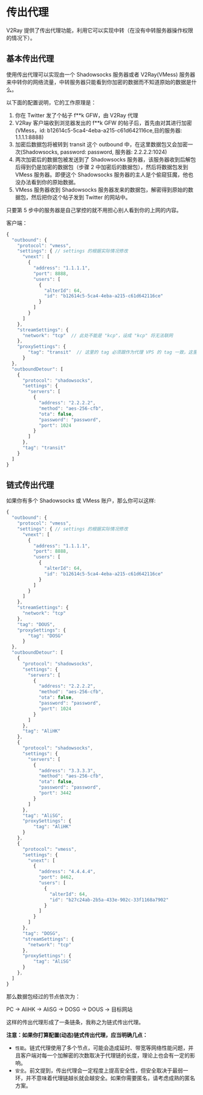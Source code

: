 # 传出代理

V2Ray 提供了传出代理功能，利用它可以实现中转（在没有中转服务器操作权限的情况下）。

## 基本传出代理

使用传出代理可以实现由一个 Shadowsocks 服务器或者 V2Ray(VMess) 服务器来中转你的网络流量，中转服务器只能看到你加密的数据而不知道原始的数据是什么。

以下面的配置说明，它的工作原理是：

1. 你在 Twitter 发了个帖子 f**k GFW，由 V2Ray 代理
2. V2Ray 客户端收到浏览器发出的 f**k GFW 的帖子后，首先由对其进行加密(VMess，id: b12614c5-5ca4-4eba-a215-c61d642116ce,目的服务器: 1.1.1.1:8888)
3. 加密后数据包将被转到 transit 这个 outbound 中，在这里数据包又会加密一次(Shadowsocks, password: password, 服务器: 2.2.2.2:1024)
4. 两次加密后的数据包被发送到了 Shadowsocks 服务器，该服务器收到后解包后得到仍是加密的数据包（步骤 2 中加密后的数据包），然后将数据包发到 VMess 服务器。即便这个 Shadowsocks 服务器的主人是个偷窥狂魔，他也没办法看到你的原始数据。
5. VMess 服务器收到 Shadowsocks 服务器发来的数据包，解密得到原始的数据包，然后把你这个帖子发到 Twitter 的网站中。

只要第 5 步中的服务器是自己掌控的就不用担心别人看到你的上网的内容。

客户端：

```javascript
{
  "outbound": {
    "protocol": "vmess",
    "settings": { // settings 的根据实际情况修改
      "vnext": [
        {
          "address": "1.1.1.1",
          "port": 8888,
          "users": [
            {
              "alterId": 64,
              "id": "b12614c5-5ca4-4eba-a215-c61d642116ce"
            }
          ]
        }
      ]
    },
    "streamSettings": {
      "network": "tcp"  // 此处不能是 "kcp"，设成 "kcp" 将无法联网
    },
    "proxySettings": {
        "tag": "transit"  // 这里的 tag 必须跟作为代理 VPS 的 tag 一致，这里设定的是 "transit"
      }
  },
  "outboundDetour": [
    {
      "protocol": "shadowsocks",
      "settings": {
        "servers": [
          {
            "address": "2.2.2.2",
            "method": "aes-256-cfb",
            "ota": false,
            "password": "password",
            "port": 1024
          }
        ]
      },
      "tag": "transit"
    }
  ]
}
```

## 链式传出代理

如果你有多个 Shadowsocks 或 VMess 账户，那么你可以这样:

```javascript
{
  "outbound": {
    "protocol": "vmess",
    "settings": { // settings 的根据实际情况修改
      "vnext": [
        {
          "address": "1.1.1.1",
          "port": 8888,
          "users": [
            {
              "alterId": 64,
              "id": "b12614c5-5ca4-4eba-a215-c61d642116ce"
            }
          ]
        }
      ]
    },
    "streamSettings": {
      "network": "tcp"  
    },
    "tag": "DOUS",
    "proxySettings": {
        "tag": "DOSG"  
      }
  },
  "outboundDetour": [
    {
      "protocol": "shadowsocks",
      "settings": {
        "servers": [
          {
            "address": "2.2.2.2",
            "method": "aes-256-cfb",
            "ota": false,
            "password": "password",
            "port": 1024
          }
        ]
      },
      "tag": "AliHK"
    },
    {
      "protocol": "shadowsocks",
      "settings": {
        "servers": [
          {
            "address": "3.3.3.3",
            "method": "aes-256-cfb",
            "ota": false,
            "password": "password",
            "port": 3442
          }
        ]
      },
      "tag": "AliSG",
      "proxySettings": {
          "tag": "AliHK"  
      }
    },
    {
      "protocol": "vmess",
      "settings": {
        "vnext": [
          {
            "address": "4.4.4.4",
            "port": 8462,
            "users": [
              {
                "alterId": 64,
                "id": "b27c24ab-2b5a-433e-902c-33f1168a7902"
              }
            ]
          }
        ]
      },
      "tag": "DOSG",
      "streamSettings": {
        "network": "tcp"  
      },
      "proxySettings": {
          "tag": "AliSG"  
      }
    },
  ]
}
```

那么数据包经过的节点依次为：

PC -> AliHK -> AliSG -> DOSG -> DOUS -> 目标网站

这样的传出代理形成了一条链条，我称之为链式传出代理。

**注意：如果你打算配置(动态)链式传出代理，应当明确几点：**

* `性能`。链式代理使用了多个节点，可能会造成延时、带宽等网络性能问题，并且客户端对每一个加解密的次数取决于代理链的长度，理论上也会有一定的影响。
* `安全`。前文提到，传出代理会一定程度上提高安全性，但安全取决于最弱一环，并不意味着代理链越长就会越安全。如果你需要匿名，请考虑成熟的匿名方案。
